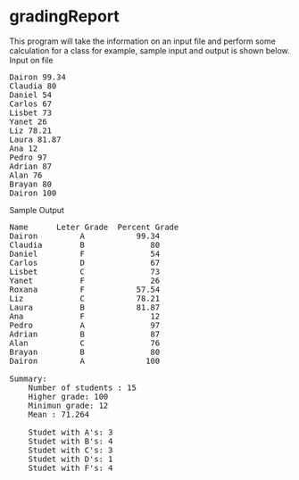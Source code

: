 # gradingReport
This program will take the information on an input file and perform some calculation for a class for example, sample input and output is shown below. <br />
Input on file 
<pre>
Dairon 99.34
Claudia 80
Daniel 54
Carlos 67
Lisbet 73
Yanet 26
Liz 78.21
Laura 81.87
Ana 12
Pedro 97
Adrian 87
Alan 76
Brayan 80
Dairon 100
</pre>
Sample Output <br/>
<pre>Name      Leter Grade  Percent Grade
Dairon         A           99.34
Claudia        B              80
Daniel         F              54
Carlos         D              67
Lisbet         C              73
Yanet          F              26
Roxana         F           57.54
Liz            C           78.21
Laura          B           81.87
Ana            F              12
Pedro          A              97
Adrian         B              87
Alan           C              76
Brayan         B              80
Dairon         A             100

Summary: 
	Number of students : 15
	Higher grade: 100
	Minimun grade: 12
	Mean : 71.264

	Studet with A's: 3
	Studet with B's: 4
	Studet with C's: 3
	Studet with D's: 1
	Studet with F's: 4
  </pre>
